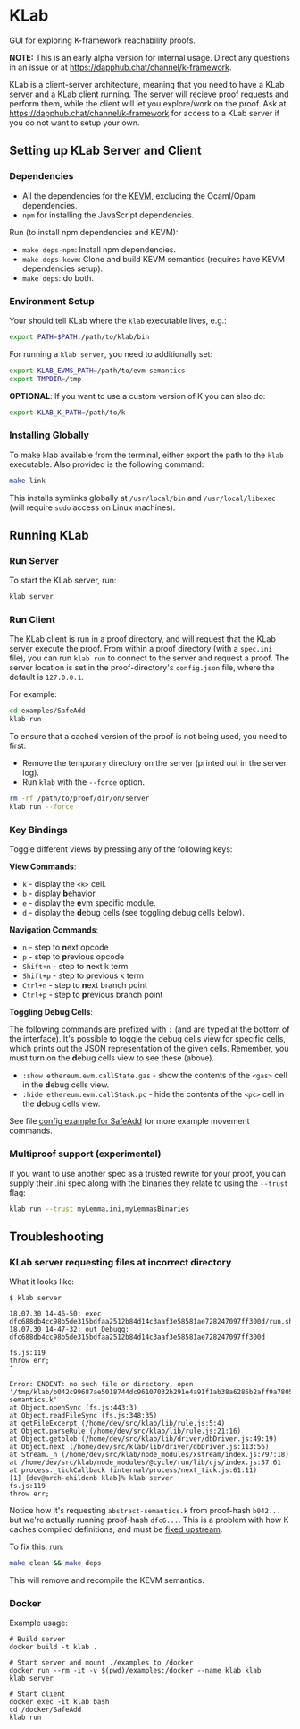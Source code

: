 KLab
====

GUI for exploring K-framework reachability proofs.

**NOTE:** This is an early alpha version for internal usage.
Direct any questions in an issue or at <https://dapphub.chat/channel/k-framework>.

KLab is a client-server architecture, meaning that you need to have a KLab server and a KLab client running.
The server will recieve proof requests and perform them, while the client will let you explore/work on the proof.
Ask at <https://dapphub.chat/channel/k-framework> for access to a KLab server if you do not want to setup your own.

Setting up KLab Server and Client
---------------------------------

### Dependencies

-   All the dependencies for the [KEVM](https://github.com/kframework/evm-semantics), excluding the Ocaml/Opam dependencies.
-   `npm` for installing the JavaScript dependencies.

Run (to install npm dependencies and KEVM):

-   `make deps-npm`: Install npm dependencies.
-   `make deps-kevm`: Clone and build KEVM semantics (requires have KEVM dependencies setup).
-   `make deps`: do both.

### Environment Setup

Your should tell KLab where the `klab` executable lives, e.g.:

```sh
export PATH=$PATH:/path/to/klab/bin
```

For running a `klab server`, you need to additionally set:

```sh
export KLAB_EVMS_PATH=/path/to/evm-semantics
export TMPDIR=/tmp
```

**OPTIONAL**: If you want to use a custom version of K you can also do:

```sh
export KLAB_K_PATH=/path/to/k
```

### Installing Globally

To make klab available from the terminal, either export the path to the `klab` executable.
Also provided is the following command:

```sh
make link
```

This installs symlinks globally at `/usr/local/bin` and `/usr/local/libexec` (will require `sudo` access on Linux machines).

Running KLab
------------

### Run Server

To start the KLab server, run:

```sh
klab server
```

### Run Client

The KLab client is run in a proof directory, and will request that the KLab server execute the proof.
From within a proof directory (with a `spec.ini` file), you can run `klab run` to connect to the server and request a proof.
The server location is set in the proof-directory's `config.json` file, where the default is `127.0.0.1`.

For example:

```sh
cd examples/SafeAdd
klab run
```

To ensure that a cached version of the proof is not being used, you need to first:

-   Remove the temporary directory on the server (printed out in the server log).
-   Run `klab` with the `--force` option.

```sh
rm -rf /path/to/proof/dir/on/server
klab run --force
```

### Key Bindings

Toggle different views by pressing any of the following keys:

**View Commands**:

-   `k` - display the `<k>` cell.
-   `b` - display **b**ehavior
-   `e` - display the **e**vm specific module.
-   `d` - display the **d**ebug cells (see toggling debug cells below).

**Navigation Commands**:

-   `n`       - step to **n**ext opcode
-   `p`       - step to **p**revious opcode
-   `Shift+n` - step to **n**ext k term
-   `Shift+p` - step to **p**revious k term
-   `Ctrl+n`  - step to **n**ext branch point
-   `Ctrl+p`  - step to **p**revious branch point

**Toggling Debug Cells**:

The following commands are prefixed with `:` (and are typed at the bottom of the interface).
It's possible to toggle the debug cells view for specific cells, which prints out the JSON representation of the given cells.
Remember, you must turn on the **d**ebug cells view to see these (above).

-   `:show ethereum.evm.callState.gas` - show the contents of the `<gas>` cell in the **d**ebug cells view.
-   `:hide ethereum.evm.callStack.pc`  - hide the contents of the `<pc>` cell in the **d**ebug cells view.

See file [config example for SafeAdd](examples/SafeAdd/config.json) for more example movement commands.

### Multiproof support (experimental)

If you want to use another spec as a trusted rewrite for your proof, you can supply their .ini spec along with the binaries they relate to using the `--trust` flag:
```sh
klab run --trust myLemma.ini,myLemmasBinaries
```
Troubleshooting
---------------

### KLab server requesting files at incorrect directory

What it looks like:

```
$ klab server

18.07.30 14-46-50: exec dfc688db4cc98b5de315bdfaa2512b84d14c3aaf3e58581ae728247097ff300d/run.sh
18.07.30 14-47-32: out Debugg: dfc688db4cc98b5de315bdfaa2512b84d14c3aaf3e58581ae728247097ff300d

fs.js:119
throw err;
^

Error: ENOENT: no such file or directory, open '/tmp/klab/b042c99687ae5018744dc96107032b291e4a91f1ab38a6286b2aff9a78056665/abstract-semantics.k'
at Object.openSync (fs.js:443:3)
at Object.readFileSync (fs.js:348:35)
at getFileExcerpt (/home/dev/src/klab/lib/rule.js:5:4)
at Object.parseRule (/home/dev/src/klab/lib/rule.js:21:16)
at Object.getblob (/home/dev/src/klab/lib/driver/dbDriver.js:49:19)
at Object.next (/home/dev/src/klab/lib/driver/dbDriver.js:113:56)
at Stream._n (/home/dev/src/klab/node_modules/xstream/index.js:797:18)
at /home/dev/src/klab/node_modules/@cycle/run/lib/cjs/index.js:57:61
at process._tickCallback (internal/process/next_tick.js:61:11)
[1] [dev@arch-ehildenb klab]% klab server
fs.js:119
throw err;
```

Notice how it's requesting `abstract-semantics.k` from proof-hash `b042...` but we're actually running proof-hash `dfc6...`.
This is a problem with how K caches compiled definitions, and must be [fixed upstream](https://github.com/kframework/k/issues/107).

To fix this, run:

```sh
make clean && make deps
```

This will remove and recompile the KEVM semantics.

### Docker

Example usage:
```shell
# Build server
docker build -t klab .

# Start server and mount ./examples to /docker
docker run --rm -it -v $(pwd)/examples:/docker --name klab klab
klab server

# Start client
docker exec -it klab bash
cd /docker/SafeAdd
klab run
```
